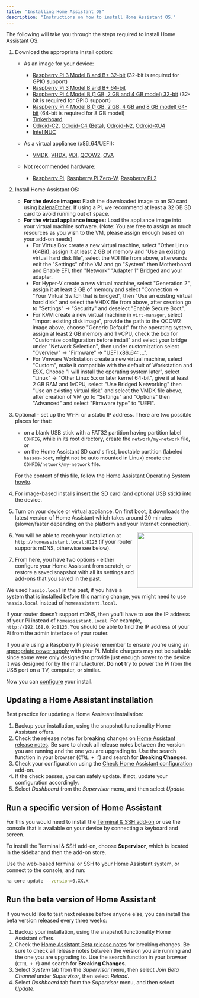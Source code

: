 ```yaml
---
title: "Installing Home Assistant OS"
description: "Instructions on how to install Home Assistant OS."
---
```


The following will take you through the steps required to install Home Assistant OS.

1. Download the appropriate install option:

   - As an image for your device:

     - [Raspberry Pi 3 Model B and B+ 32-bit][pi3-32] (32-bit is required for GPIO support)
     - [Raspberry Pi 3 Model B and B+ 64-bit][pi3-64]
     - [Raspberry Pi 4 Model B (1 GB, 2 GB and 4 GB model) 32-bit][pi4-32] (32-bit is required for GPIO support)
     - [Raspberry Pi 4 Model B (1 GB, 2 GB, 4 GB and 8 GB model) 64-bit][pi4-64] (64-bit is required for 8 GB model)
     - [Tinkerboard][tinker]
     - [Odroid-C2][odroid-c2], [Odroid-C4 (Beta)][odroid-c2], [Odroid-N2][odroid-n2], [Odroid-XU4][odroid-xu4]
     - [Intel NUC][intel-nuc]

   - As a virtual appliance (x86_64/UEFI):
  
     - [VMDK][vmdk], [VHDX][vhdx], [VDI][vdi], [QCOW2][qcow2], [OVA][Virtual Appliance]

   - Not recommended hardware:

     - [Raspberry Pi][pi1], [Raspberry Pi Zero-W][pi0-w], [Raspberry Pi 2][pi2]

2. Install Home Assistant OS:

   - **For the device images:** Flash the downloaded image to an SD card using [balenaEtcher][balenaEtcher]. If using a Pi, we recommend at least a 32 GB SD card to avoid running out of space.
   - **For the virtual appliance images:** Load the appliance image into your virtual machine software. (Note: You are free to assign as much resources as you wish to the VM, please assign enough based on your add-on needs)
     - For VirtualBox create a new virtual machine, select "Other Linux (64Bit), assign it at least 2 GB of memory and "Use an existing virtual hard disk file", select the VDI file from above, afterwards edit the "Settings" of the VM and go "System" then Motherboard and Enable EFI, then "Network" "Adapter 1" Bridged and your adapter.
     - For Hyper-V create a new virtual machine, select "Generation 2", assign it at least 2 GB of memory and select "Connection -> "Your Virtual Switch that is bridged", then "Use an existing virtual hard disk" and select the VHDX file from above, after creation go to "Settings" -> "Security" and deselect "Enable Secure Boot".
     - For KVM create a new virtual machine in `virt-manager`, select "Import existing disk image", provide the path to the QCOW2 image above, choose "Generic Default" for the operating system, assign at least 2 GB memory and 1 vCPU, check the box for "Customize configuration before install" and select your bridge under "Network Selection", then under customization select "Overview" -> "Firmware" -> "UEFI x86_64: ...".
     - For Vmware Workstation create a new virtual machine, select "Custom", make it compatible with the default of Workstation and ESX, Choose "I will install the operating system later", select "Linux" -> "Other Linux 5.x or later kernel 64-bit", give it at least 2 GB RAM and 1vCPU, select "Use Bridged Networking" then "Use an existing virtual disk" and select the VMDK file above, after creation of VM go to "Settings" and "Options" then "Advanced" and select "Firmware type" to "UEFI".

3. Optional - set up the Wi-Fi or a static IP address. There are two possible places for that:
   - on a blank USB stick with a FAT32 partition having partition label `CONFIG`, while in its root directory, create the `network/my-network` file, or
   - on the Home Assistant SD card's first, bootable partition (labeled `hassos-boot`, might not be auto mounted in Linux) create the `CONFIG/network/my-network` file.

   For the content of this file, follow the [Home Assistant Operating System howto][hassos-network].

4. For image-based installs insert the SD card (and optional USB stick) into the device.

5. Turn on your device or virtual appliance. On first boot, it downloads the latest version of Home Assistant which takes around 20 minutes (slower/faster depending on the platform and your Internet connection).

   <img src='/images/hassio/screenshots/first-start.png' style='clear: right; border:none; box-shadow: none; float: right; margin-bottom: 12px;' width='150' />

6. You will be able to reach your installation at `http://homeassistant.local:8123` (if your router supports mDNS, otherwise see below).

7. From here, you have two options - either configure your Home Assistant from scratch, or restore a saved snapshot with all its settings and add-ons that you saved in the past.

<div class='note warning'>

We used `hassio.local` in the past, if you have a system that is installed before this naming change, you might need to use `hassio.local` instead of `homeassistant.local`.

</div>

<div class='note'>

If your router doesn't support mDNS, then you'll have to use the IP address of your Pi instead of `homeassistant.local`. For example, `http://192.168.0.9:8123`. You should be able to find the IP address of your Pi from the admin interface of your router.

</div>

<div class='note warning'>

If you are using a Raspberry Pi please remember to ensure you're using an [appropriate power supply][pi-power] with your Pi. Mobile chargers may not be suitable since some were only designed to provide just enough power to the device it was designed for by the manufacturer. **Do not** try to power the Pi from the USB port on a TV, computer, or similar.

</div>

Now you can [configure][configure] your install.

## Updating a Home Assistant installation

Best practice for updating a Home Assistant installation:

1. Backup your installation, using the snapshot functionality Home Assistant offers.
2. Check the release notes for breaking changes on [Home Assistant release notes](https://github.com/home-assistant/home-assistant/releases). Be sure to check all release notes between the version you are running and the one you are upgrading to. Use the search function in your browser (`CTRL + f`) and search for **Breaking Changes**.
3. Check your configuration using the [Check Home Assistant configuration](/addons/check_config/) add-on.
4. If the check passes, you can safely update. If not, update your configuration accordingly.
5. Select _Dashboard_ from the _Supervisor_ menu, and then select _Update_.

## Run a specific version of Home Assistant

For this you would need to install the [Terminal & SSH add-on][ssh] or use the console
that is available on your device by connecting a keyboard and screen.

To install the Terminal & SSH add-on, choose **Supervisor**, which is located in the sidebar and then the add-on store.

Use the web-based terminal or SSH to your Home Assistant system, or connect to the console, and run:

```bash
ha core update --version=0.XX.X
```

## Run the beta version of Home Assistant

If you would like to test next release before anyone else, you can install the beta version released every three weeks:

1. Backup your installation, using the snapshot functionality Home Assistant offers.
2. Check the [Home Assistant Beta release notes](https://rc.home-assistant.io/latest-release-notes/) for breaking changes. Be sure to check all release notes between the version you are running and the one you are upgrading to. Use the search function in your browser (`CTRL + f`) and search for **Breaking Changes**.
3. Select _System_ tab from the _Supervisor_ menu, then select _Join Beta Channel_ under _Supervisor_, then select _Reload_.
4. Select _Dashboard_ tab from the _Supervisor_ menu, and then select _Update_.


[balenaEtcher]: https://www.balena.io/etcher
[hassos-network]: https://github.com/home-assistant/operating-system/blob/dev/Documentation/network.md
[pi0-w]: https://github.com/home-assistant/operating-system/releases/download/4.16/hassos_rpi0-w-4.16.img.gz
[pi1]: https://github.com/home-assistant/operating-system/releases/download/4.16/hassos_rpi-4.16.img.gz
[pi2]: https://github.com/home-assistant/operating-system/releases/download/4.16/hassos_rpi2-4.16.img.gz
[pi3-32]: https://github.com/home-assistant/operating-system/releases/download/4.16/hassos_rpi3-4.16.img.gz
[pi3-64]: https://github.com/home-assistant/operating-system/releases/download/4.16/hassos_rpi3-64-4.16.img.gz
[pi4-32]: https://github.com/home-assistant/operating-system/releases/download/4.16/hassos_rpi4-4.16.img.gz
[pi4-64]: https://github.com/home-assistant/operating-system/releases/download/4.16/hassos_rpi4-64-4.16.img.gz
[tinker]: https://github.com/home-assistant/operating-system/releases/download/4.16/hassos_tinker-4.16.img.gz
[odroid-c2]: https://github.com/home-assistant/operating-system/releases/download/4.16/hassos_odroid-c2-4.16.img.gz
[odroid-c4]: https://github.com/home-assistant/operating-system/releases/download/5.5/hassos_odroid-c4-5.5.img.gz
[odroid-n2]: https://github.com/home-assistant/operating-system/releases/download/4.16/hassos_odroid-n2-4.16.img.gz
[odroid-xu4]: https://github.com/home-assistant/operating-system/releases/download/4.16/hassos_odroid-xu4-4.16.img.gz
[intel-nuc]: https://github.com/home-assistant/operating-system/releases/download/4.16/hassos_intel-nuc-4.16.img.gz
[vmdk]: https://github.com/home-assistant/operating-system/releases/download/4.16/hassos_ova-4.16.vmdk.gz
[vhdx]: https://github.com/home-assistant/operating-system/releases/download/4.16/hassos_ova-4.16.vhdx.gz
[vdi]: https://github.com/home-assistant/operating-system/releases/download/4.16/hassos_ova-4.16.vdi.gz
[qcow2]: https://github.com/home-assistant/operating-system/releases/download/4.16/hassos_ova-4.16.qcow2.gz
[Virtual Appliance]: https://github.com/home-assistant/operating-system/releases/download/4.16/hassos_ova-4.16.ova
[local]: http://homeassistant.local:8123
[samba]: /addons/samba/
[ssh]: /addons/ssh/
[pi-power]: https://www.raspberrypi.org/help/faqs/#powerReqs
[configure]: /getting-started/configuration/
